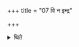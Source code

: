 +++
title = "07 वि न इन्द्र"

+++

<details><summary>थिते</summary>

वि न इन्द्र मृधो जहि नीचा यच्छ पृतन्यतः । यो अस्माँ अभिदासत्यधरं गमया तमः । वि रक्षो वि मृधो नुद वि वृत्रस्य हनू रुज । वि मन्युमिन्द्र वृत्रहन्नमित्रस्याभिदासत इति वैमृधीभ्यां यजमानो मुखं विमृष्टे ७
</details>
